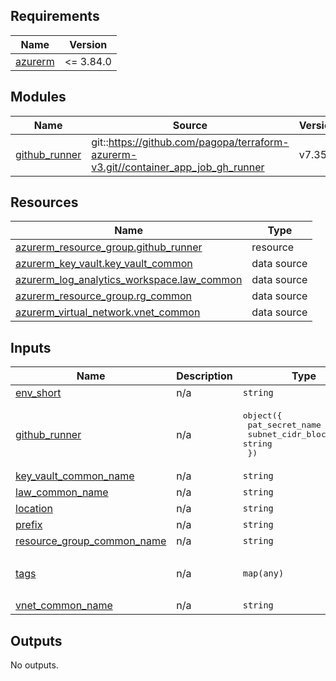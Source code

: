 <!-- markdownlint-disable -->
<!-- BEGINNING OF PRE-COMMIT-TERRAFORM DOCS HOOK -->
## Requirements

| Name | Version |
|------|---------|
| <a name="requirement_azurerm"></a> [azurerm](#requirement\_azurerm) | <= 3.84.0 |

## Modules

| Name | Source | Version |
|------|--------|---------|
| <a name="module_github_runner"></a> [github\_runner](#module\_github\_runner) | git::https://github.com/pagopa/terraform-azurerm-v3.git//container_app_job_gh_runner | v7.35.0 |

## Resources

| Name | Type |
|------|------|
| [azurerm_resource_group.github_runner](https://registry.terraform.io/providers/hashicorp/azurerm/latest/docs/resources/resource_group) | resource |
| [azurerm_key_vault.key_vault_common](https://registry.terraform.io/providers/hashicorp/azurerm/latest/docs/data-sources/key_vault) | data source |
| [azurerm_log_analytics_workspace.law_common](https://registry.terraform.io/providers/hashicorp/azurerm/latest/docs/data-sources/log_analytics_workspace) | data source |
| [azurerm_resource_group.rg_common](https://registry.terraform.io/providers/hashicorp/azurerm/latest/docs/data-sources/resource_group) | data source |
| [azurerm_virtual_network.vnet_common](https://registry.terraform.io/providers/hashicorp/azurerm/latest/docs/data-sources/virtual_network) | data source |

## Inputs

| Name | Description | Type | Default | Required |
|------|-------------|------|---------|:--------:|
| <a name="input_env_short"></a> [env\_short](#input\_env\_short) | n/a | `string` | n/a | yes |
| <a name="input_github_runner"></a> [github\_runner](#input\_github\_runner) | n/a | <pre>object({<br>    pat_secret_name   = string<br>    subnet_cidr_block = string<br>  })</pre> | n/a | yes |
| <a name="input_key_vault_common_name"></a> [key\_vault\_common\_name](#input\_key\_vault\_common\_name) | n/a | `string` | n/a | yes |
| <a name="input_law_common_name"></a> [law\_common\_name](#input\_law\_common\_name) | n/a | `string` | n/a | yes |
| <a name="input_location"></a> [location](#input\_location) | n/a | `string` | `"westeurope"` | no |
| <a name="input_prefix"></a> [prefix](#input\_prefix) | n/a | `string` | `"io"` | no |
| <a name="input_resource_group_common_name"></a> [resource\_group\_common\_name](#input\_resource\_group\_common\_name) | n/a | `string` | n/a | yes |
| <a name="input_tags"></a> [tags](#input\_tags) | n/a | `map(any)` | <pre>{<br>  "CreatedBy": "Terraform"<br>}</pre> | no |
| <a name="input_vnet_common_name"></a> [vnet\_common\_name](#input\_vnet\_common\_name) | n/a | `string` | n/a | yes |

## Outputs

No outputs.
<!-- END OF PRE-COMMIT-TERRAFORM DOCS HOOK -->

